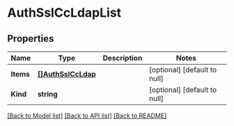 # AuthSslCcLdapList

## Properties
Name | Type | Description | Notes
------------ | ------------- | ------------- | -------------
**Items** | [**[]AuthSslCcLdap**](auth_sslCcLdap.md) |  | [optional] [default to null]
**Kind** | **string** |  | [optional] [default to null]

[[Back to Model list]](../README.md#documentation-for-models) [[Back to API list]](../README.md#documentation-for-api-endpoints) [[Back to README]](../README.md)


